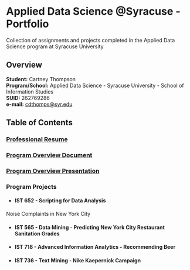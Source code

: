 # Applied Data Science @Syracuse - Portfolio
Collection of assignments and projects completed in the Applied Data Science program at Syracuse University
## Overview
**Student:** Cartney Thompson <br />
**Program/School:** Applied Data Science - Syracuse University - School of Information Studies <br />
**SUID:** 262769286 <br />
**e-mail:** cdthomps@syr.edu

## Table of Contents

### [Professional Resume](https://github.com/cartney06/Applied-Data-Science-Syracuse---Portfolio/blob/master/Resume/Resume-Cartney%20Thompson%20(2019_04).docx?raw=true)

### [Program Overview Document](https://github.com/cartney06/Applied-Data-Science-Syracuse---Portfolio/blob/master/Program%20Overview/CThompson%20-%20Portfolio%20Milestone.docx?raw=true)

### [Program Overview Presentation](https://github.com/cartney06/Applied-Data-Science-Syracuse---Portfolio/blob/master/Program%20Overview/CartneyThompson_PortfolioMilestoneDeck.pptx?raw=true)

### Program Projects
  * #### IST 652 - Scripting for Data Analysis 
  
  Noise Complaints in New York City
  * #### IST 565 - Data Mining - Predicting New York City Restaurant Sanitation Grades
  * #### IST 718 - Advanced Information Analytics - Recommending Beer
  * #### IST 736 - Text Mining - Nike Kaepernick Campaign

